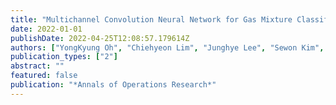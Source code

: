 ```yaml
---
title: "Multichannel Convolution Neural Network for Gas Mixture Classification"
date: 2022-01-01
publishDate: 2022-04-25T12:08:57.179614Z
authors: ["YongKyung Oh", "Chiehyeon Lim", "Junghye Lee", "Sewon Kim", "Sungil Kim"]
publication_types: ["2"]
abstract: ""
featured: false
publication: "*Annals of Operations Research*"
---
```


